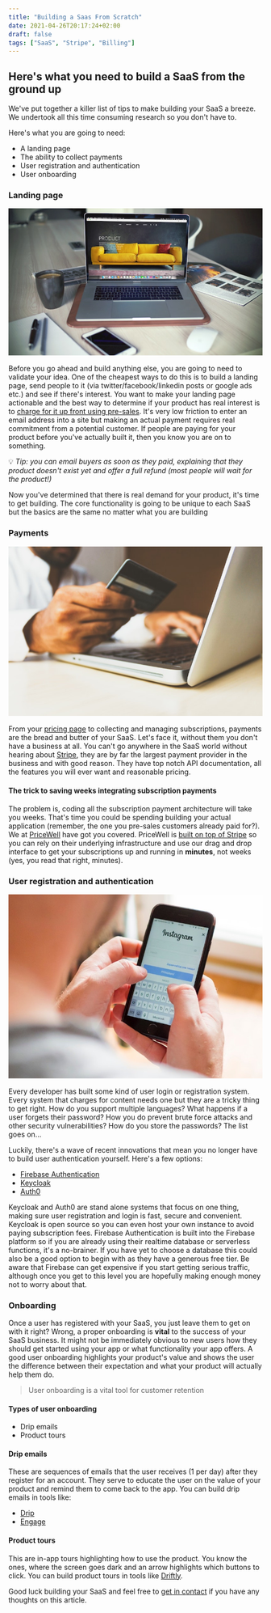 ```yaml
---
title: "Building a Saas From Scratch"
date: 2021-04-26T20:17:24+02:00
draft: false
tags: ["SaaS", "Stripe", "Billing"]
---
```


## Here's what you need to build a SaaS from the ground up

We've put together a killer list of tips to make building your SaaS a breeze. We undertook all this time consuming research so you don't have to.

Here's what you are going to need:

- A landing page
- The ability to collect payments
- User registration and authentication
- User onboarding

### Landing page

![an open laptop displaying a product landing page. coffee cup and writing tools nearby](/img/laptop-landing-page.jpg)

Before you go ahead and build anything else, you are going to need to validate your idea. One of the cheapest ways to do this is to build a landing page, send people to it (via twitter/facebook/linkedin posts or google ads etc.) and see if there's interest. You want to make your landing page actionable and the best way to determine if your product has real interest is to [charge for it up front using pre-sales](https://saasbase.dev/guides/pre-sales/collect-pre-sales-revenue-from-early-adopters-using-the-stripe-api). It's very low friction to enter an email address into a site but making an actual payment requires real commitment from a potential customer. If people are paying for your product before you've actually built it, then you know you are on to something.

💡 *Tip: you can email buyers as soon as they paid, explaining that they product doesn't exist yet and offer a full refund (most people will wait for the product!)*

Now you've determined that there is real demand for your product, it's time to get building. The core functionality is going to be unique to each SaaS but the basics are the same no matter what you are building

### Payments

![hand holding a credit card near a laptop](/img/entering-credit-card.jpg)

From your [pricing page](/blog/2022-04-16-how-to-choose-the-best-pricing-for-your-saas/) to collecting and managing subscriptions, payments are the bread and butter of your SaaS. Let's face it, without them you don't have a business at all. You can't go anywhere in the SaaS world without hearing about [Stripe](/blog/stripe-login/), they are by far the largest payment provider in the business and with good reason. They have top notch API documentation, all the features you will ever want and reasonable pricing. 

#### The trick to saving weeks integrating subscription payments

The problem is, coding all the subscription payment architecture will take you weeks. That's time you could be spending building your actual application (remember, the one you pre-sales customers already paid for?). We at [PriceWell](https://www.pricewell.io) have got you covered. PriceWell is [built on top of Stripe](/integrations/) so you can rely on their underlying infrastructure and use our drag and drop interface to get your subscriptions up and running in **minutes**, not weeks (yes, you read that right, minutes).

### User registration and authentication

![person holding an iphone with thumbs poised to enter password](/img/login-to-instagram.jpg)

Every developer has built some kind of user login or registration system. Every system that charges for content needs one but they are a tricky thing to get right. How do you support multiple languages? What happens if a user forgets their password? How you do prevent brute force attacks and other security vulnerabilities? How do you store the passwords? The list goes on...

Luckily, there's a wave of recent innovations that mean you no longer have to build user authentication yourself. Here's a few options:

- [Firebase Authentication](https://firebase.google.com/docs/auth/)
- [Keycloak](https://www.keycloak.org/)
- [Auth0](https://auth0.com)

Keycloak and Auth0 are stand alone systems that focus on one thing, making sure user registration and login is fast, secure and convenient. Keycloak is open source so you can even host your own instance to avoid paying subscription fees. Firebase Authentication is built into the Firebase platform so if you are already using their realtime database or serverless functions, it's a no-brainer. If you have yet to choose a database this could also be a good option to begin with as they have a generous free tier. Be aware that Firebase can get expensive if you start getting serious traffic, although once you get to this level you are hopefully making enough money not to worry about that.

### Onboarding

Once a user has registered with your SaaS, you just leave them to get on with it right? Wrong, a proper onboarding is **vital** to the success of your SaaS business. It might not be immediately obvious to new users how they should get started using your app or what functionality your app offers. A good user onboarding highlights your product's value and shows the user the difference between their expectation and what your product will actually help them do.

> User onboarding is a vital tool for customer retention

#### Types of user onboarding

- Drip emails
- Product tours

#### Drip emails

These are sequences of emails that the user receives (1 per day) after they register for an account. They serve to educate the user on the value of your product and remind them to come back to the app. You can build drip emails in tools like:
- [Drip](https://drip.com?utm_source=pricewell)
- [Engage](https://engage.so?utm_source=pricewell)

#### Product tours

This are in-app tours highlighting how to use the product. You know the ones, where the screen goes dark and an arrow highlights which buttons to click. You can build product tours in tools like [Driftly](https://driftly.app/?utm_source=pricewell).

Good luck building your SaaS and feel free to <a href="javascript:$crisp.push(['do', 'chat:open']);"
                        class="text-blue-600 underline">get in contact</a> if you have any thoughts on this article.
